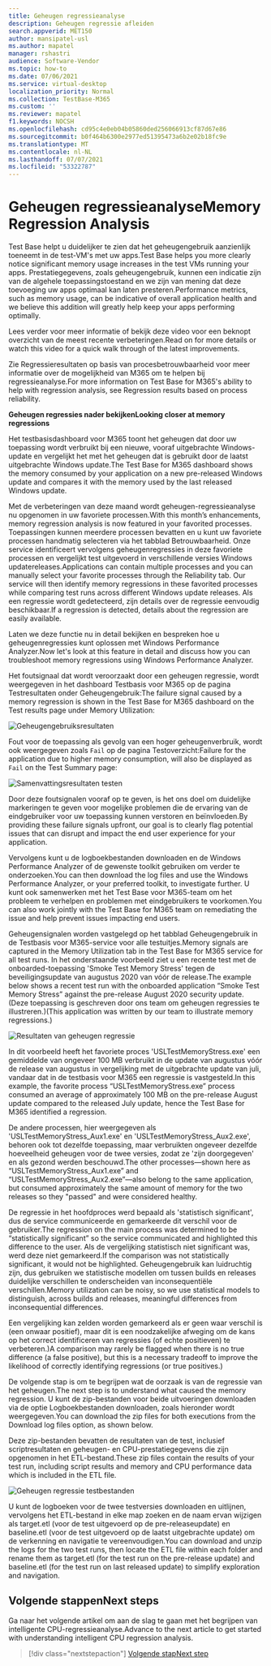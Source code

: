 ```yaml
---
title: Geheugen regressieanalyse
description: Geheugen regressie afleiden
search.appverid: MET150
author: mansipatel-usl
ms.author: mapatel
manager: rshastri
audience: Software-Vendor
ms.topic: how-to
ms.date: 07/06/2021
ms.service: virtual-desktop
localization_priority: Normal
ms.collection: TestBase-M365
ms.custom: ''
ms.reviewer: mapatel
f1.keywords: NOCSH
ms.openlocfilehash: cd95c4e0eb04b05860ded256066913cf87d67e86
ms.sourcegitcommit: b0f464b6300e2977ed51395473a6b2e02b18fc9e
ms.translationtype: MT
ms.contentlocale: nl-NL
ms.lasthandoff: 07/07/2021
ms.locfileid: "53322787"
---
```

# <a name="memory-regression-analysis"></a><span data-ttu-id="07f7f-103">Geheugen regressieanalyse</span><span class="sxs-lookup"><span data-stu-id="07f7f-103">Memory Regression Analysis</span></span>

<span data-ttu-id="07f7f-104">Test Base helpt u duidelijker te zien dat het geheugengebruik aanzienlijk toeneemt in de test-VM's met uw apps.</span><span class="sxs-lookup"><span data-stu-id="07f7f-104">Test Base helps you more clearly notice significant memory usage increases in the test VMs running your apps.</span></span> <span data-ttu-id="07f7f-105">Prestatiegegevens, zoals geheugengebruik, kunnen een indicatie zijn van de algehele toepassingstoestand en we zijn van mening dat deze toevoeging uw apps optimaal kan laten presteren.</span><span class="sxs-lookup"><span data-stu-id="07f7f-105">Performance metrics, such as memory usage, can be indicative of overall application health and we believe this addition will greatly help keep your apps performing optimally.</span></span>

<span data-ttu-id="07f7f-106">Lees verder voor meer informatie of bekijk deze video voor een beknopt overzicht van de meest recente verbeteringen.</span><span class="sxs-lookup"><span data-stu-id="07f7f-106">Read on for more details or watch this video for a quick walk through of the latest improvements.</span></span> 

<span data-ttu-id="07f7f-107">Zie Regressieresultaten op basis van procesbetrouwbaarheid voor meer informatie over de mogelijkheid van M365 om te helpen bij regressieanalyse.</span><span class="sxs-lookup"><span data-stu-id="07f7f-107">For more information on Test Base for M365's ability to help with regression analysis, see Regression results based on process reliability.</span></span>

<span data-ttu-id="07f7f-108"><b>Geheugen regressies nader bekijken</b></span><span class="sxs-lookup"><span data-stu-id="07f7f-108"><b>Looking closer at memory regressions</b></span></span>

<span data-ttu-id="07f7f-109">Het testbasisdashboard voor M365 toont het geheugen dat door uw toepassing wordt verbruikt bij een nieuwe, vooraf uitgebrachte Windows-update en vergelijkt het met het geheugen dat is gebruikt door de laatst uitgebrachte Windows update.</span><span class="sxs-lookup"><span data-stu-id="07f7f-109">The Test Base for M365 dashboard shows the memory consumed by your application on a new pre-released Windows update and compares it with the memory used by the last released Windows update.</span></span> 

<span data-ttu-id="07f7f-110">Met de verbeteringen van deze maand wordt geheugen-regressieanalyse nu opgenomen in uw favoriete processen.</span><span class="sxs-lookup"><span data-stu-id="07f7f-110">With this month’s enhancements, memory regression analysis is now featured in your favorited processes.</span></span> <span data-ttu-id="07f7f-111">Toepassingen kunnen meerdere processen bevatten en u kunt uw favoriete processen handmatig selecteren via het tabblad Betrouwbaarheid. Onze service identificeert vervolgens geheugenregressies in deze favoriete processen en vergelijkt test uitgevoerd in verschillende versies Windows updatereleases.</span><span class="sxs-lookup"><span data-stu-id="07f7f-111">Applications can contain multiple processes and you can manually select your favorite processes through the Reliability tab. Our service will then identify memory regressions in these favorited processes while comparing test runs across different Windows update releases.</span></span> <span data-ttu-id="07f7f-112">Als een regressie wordt gedetecteerd, zijn details over de regressie eenvoudig beschikbaar.</span><span class="sxs-lookup"><span data-stu-id="07f7f-112">If a regression is detected, details about the regression are easily available.</span></span>

<span data-ttu-id="07f7f-113">Laten we deze functie nu in detail bekijken en bespreken hoe u geheugenregressies kunt oplossen met Windows Performance Analyzer.</span><span class="sxs-lookup"><span data-stu-id="07f7f-113">Now let's look at this feature in detail and discuss how you can troubleshoot memory regressions using Windows Performance Analyzer.</span></span>

<span data-ttu-id="07f7f-114">Het foutsignaal dat wordt veroorzaakt door een geheugen regressie, wordt weergegeven in het dashboard Testbasis voor M365 op de pagina Testresultaten onder Geheugengebruik:</span><span class="sxs-lookup"><span data-stu-id="07f7f-114">The failure signal caused by a memory regression is shown in the Test Base for M365 dashboard on the Test results page under Memory Utilization:</span></span>

![Geheugengebruiksresultaten](Media/01_memory-utilization-results.png)


<span data-ttu-id="07f7f-116">Fout voor de toepassing als gevolg van een hoger geheugenverbruik, wordt ook weergegeven zoals ```Fail``` op de pagina Testoverzicht:</span><span class="sxs-lookup"><span data-stu-id="07f7f-116">Failure for the application due to higher memory consumption, will also be displayed as ```Fail``` on the Test Summary page:</span></span>

![Samenvattingsresultaten testen](Media/02_test-summary.png)

<span data-ttu-id="07f7f-118">Door deze foutsignalen vooraf op te geven, is het ons doel om duidelijke markeringen te geven voor mogelijke problemen die de ervaring van de eindgebruiker voor uw toepassing kunnen verstoren en beïnvloeden.</span><span class="sxs-lookup"><span data-stu-id="07f7f-118">By providing these failure signals upfront, our goal is to clearly flag potential issues that can disrupt and impact the end user experience for your application.</span></span> 

<span data-ttu-id="07f7f-119">Vervolgens kunt u de logboekbestanden downloaden en de Windows Performance Analyzer of de gewenste toolkit gebruiken om verder te onderzoeken.</span><span class="sxs-lookup"><span data-stu-id="07f7f-119">You can then download the log files and use the Windows Performance Analyzer, or your preferred toolkit, to investigate further.</span></span> <span data-ttu-id="07f7f-120">U kunt ook samenwerken met het Test Base voor M365-team om het probleem te verhelpen en problemen met eindgebruikers te voorkomen.</span><span class="sxs-lookup"><span data-stu-id="07f7f-120">You can also work jointly with the Test Base for M365 team on remediating the issue and help prevent issues impacting end users.</span></span>

<span data-ttu-id="07f7f-121">Geheugensignalen worden vastgelegd op het tabblad Geheugengebruik in de Testbasis voor M365-service voor alle testuitjes.</span><span class="sxs-lookup"><span data-stu-id="07f7f-121">Memory signals are captured in the Memory Utilization tab in the Test Base for M365 service for all test runs.</span></span> <span data-ttu-id="07f7f-122">In het onderstaande voorbeeld ziet u een recente test met de onboarded-toepassing 'Smoke Test Memory Stress' tegen de beveiligingsupdate van augustus 2020 van vóór de release.</span><span class="sxs-lookup"><span data-stu-id="07f7f-122">The example below shows a recent test run with the onboarded application “Smoke Test Memory Stress” against the pre-release August 2020 security update.</span></span> <span data-ttu-id="07f7f-123">(Deze toepassing is geschreven door ons team om geheugen regressies te illustreren.)</span><span class="sxs-lookup"><span data-stu-id="07f7f-123">(This application was written by our team to illustrate memory regressions.)</span></span>

![Resultaten van geheugen regressie](Media/03_memory-regression%20comparison.png)

<span data-ttu-id="07f7f-125">In dit voorbeeld heeft het favoriete proces 'USLTestMemoryStress.exe' een gemiddelde van ongeveer 100 MB verbruikt in de update van augustus vóór de release van augustus in vergelijking met de uitgebrachte update van juli, vandaar dat in de testbasis voor M365 een regressie is vastgesteld.</span><span class="sxs-lookup"><span data-stu-id="07f7f-125">In this example, the favorite process “USLTestMemoryStress.exe” process consumed an average of approximately 100 MB on the pre-release August update compared to the released July update, hence the Test Base for M365 identified a regression.</span></span> 

<span data-ttu-id="07f7f-126">De andere processen, hier weergegeven als 'USLTestMemoryStress_Aux1.exe' en 'USLTestMemoryStress_Aux2.exe', behoren ook tot dezelfde toepassing, maar verbruikten ongeveer dezelfde hoeveelheid geheugen voor de twee versies, zodat ze 'zijn doorgegeven' en als gezond werden beschouwd.</span><span class="sxs-lookup"><span data-stu-id="07f7f-126">The other processes—shown here as “USLTestMemoryStress_Aux1.exe” and “USLTestMemoryStress_Aux2.exe”—also belong to the same application, but consumed approximately the same amount of memory for the two releases so they "passed" and were considered healthy.</span></span>

<span data-ttu-id="07f7f-127">De regressie in het hoofdproces werd bepaald als 'statistisch significant', dus de service communiceerde en gemarkeerde dit verschil voor de gebruiker.</span><span class="sxs-lookup"><span data-stu-id="07f7f-127">The regression on the main process was determined to be “statistically significant” so the service communicated and highlighted this difference to the user.</span></span> <span data-ttu-id="07f7f-128">Als de vergelijking statistisch niet significant was, werd deze niet gemarkeerd.</span><span class="sxs-lookup"><span data-stu-id="07f7f-128">If the comparison was not statistically significant, it would not be highlighted.</span></span> <span data-ttu-id="07f7f-129">Geheugengebruik kan luidruchtig zijn, dus gebruiken we statistische modellen om tussen builds en releases duidelijke verschillen te onderscheiden van inconsequentiële verschillen.</span><span class="sxs-lookup"><span data-stu-id="07f7f-129">Memory utilization can be noisy, so we use statistical models to distinguish, across builds and releases, meaningful differences from inconsequential differences.</span></span> 

<span data-ttu-id="07f7f-130">Een vergelijking kan zelden worden gemarkeerd als er geen waar verschil is (een onwaar positief), maar dit is een noodzakelijke afweging om de kans op het correct identificeren van regressies (of echte positieven) te verbeteren.)</span><span class="sxs-lookup"><span data-stu-id="07f7f-130">A comparison may rarely be flagged when there is no true difference (a false positive), but this is a necessary tradeoff to improve the likelihood of correctly identifying regressions (or true positives.)</span></span>

<span data-ttu-id="07f7f-131">De volgende stap is om te begrijpen wat de oorzaak is van de regressie van het geheugen.</span><span class="sxs-lookup"><span data-stu-id="07f7f-131">The next step is to understand what caused the memory regression.</span></span> <span data-ttu-id="07f7f-132">U kunt de zip-bestanden voor beide uitvoeringen downloaden via de optie Logboekbestanden downloaden, zoals hieronder wordt weergegeven.</span><span class="sxs-lookup"><span data-stu-id="07f7f-132">You can download the zip files for both executions from the Download log files option, as shown below.</span></span> 

<span data-ttu-id="07f7f-133">Deze zip-bestanden bevatten de resultaten van de test, inclusief scriptresultaten en geheugen- en CPU-prestatiegegevens die zijn opgenomen in het ETL-bestand.</span><span class="sxs-lookup"><span data-stu-id="07f7f-133">These zip files contain the results of your test run, including script results and memory and CPU performance data which is included in the ETL file.</span></span>

![Geheugen regressie testbestanden](Media/04_memory-regression-test-files.png)

<span data-ttu-id="07f7f-135">U kunt de logboeken voor de twee testversies downloaden en uitlijnen, vervolgens het ETL-bestand in elke map zoeken en de naam ervan wijzigen als target.etl (voor de test uitgevoerd op de pre-releaseupdate) en baseline.etl (voor de test uitgevoerd op de laatst uitgebrachte update) om de verkenning en navigatie te vereenvoudigen.</span><span class="sxs-lookup"><span data-stu-id="07f7f-135">You can download and unzip the logs for the two test runs, then locate the ETL file within each folder and rename them as target.etl (for the test run on the pre-release update) and baseline.etl (for the test run on last released update) to simplify exploration and navigation.</span></span>
 
## <a name="next-steps"></a><span data-ttu-id="07f7f-136">Volgende stappen</span><span class="sxs-lookup"><span data-stu-id="07f7f-136">Next steps</span></span>

<span data-ttu-id="07f7f-137">Ga naar het volgende artikel om aan de slag te gaan met het begrijpen van intelligente CPU-regressieanalyse.</span><span class="sxs-lookup"><span data-stu-id="07f7f-137">Advance to the next article to get started with understanding intelligent CPU regression analysis.</span></span>
> [!div class="nextstepaction"]
> [<span data-ttu-id="07f7f-138">Volgende stap</span><span class="sxs-lookup"><span data-stu-id="07f7f-138">Next step</span></span>](cpu.md)

<!---
Add button for next page
-->
